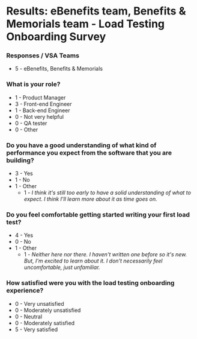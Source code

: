 # Results: eBenefits team, Benefits & Memorials team - Load Testing Onboarding Survey

### Responses / VSA Teams
* 5 - eBenefits, Benefits & Memorials

### What is your role?

* 1 - Product Manager
* 3 - Front-end Engineer
* 1 - Back-end Engineer
* 0 - Not very helpful
* 0 - QA tester
* 0 - Other
  
### Do you have a good understanding of what kind of performance you expect from the software that you are building?

* 3 - Yes
* 1 - No
* 1 - Other
  * 1 - _I think it's still too early to have a solid understanding of what to expect. I think I'll learn more about it as time goes on._

### Do you feel comfortable getting started writing your first load test?

* 4 - Yes
* 0 - No
* 1 - Other
  * 1 - _Neither here nor there. I haven't written one before so it's new. But, I'm excited to learn about it. I don't necessarily feel uncomfortable, just unfamiliar._
  
### How satisfied were you with the load testing onboarding experience?

* 0 - Very unsatisfied
* 0 - Moderately unsatisfied
* 0 - Neutral
* 0 - Moderately satisfied
* 5 - Very satisfied
